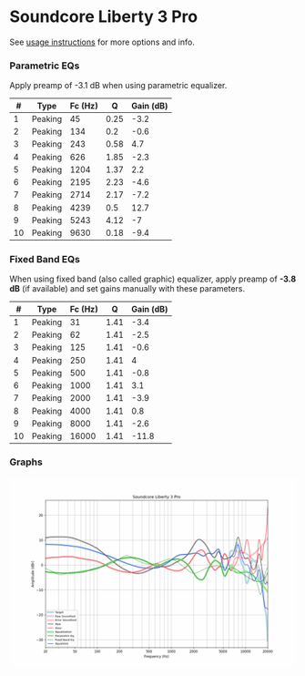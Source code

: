 # Soundcore Liberty 3 Pro
See [usage instructions](https://github.com/jaakkopasanen/AutoEq#usage) for more options and info.

### Parametric EQs
Apply preamp of -3.1 dB when using parametric equalizer.

|   # | Type    |   Fc (Hz) |    Q |   Gain (dB) |
|-----|---------|-----------|------|-------------|
|   1 | Peaking |        45 | 0.25 |        -3.2 |
|   2 | Peaking |       134 | 0.2  |        -0.6 |
|   3 | Peaking |       243 | 0.58 |         4.7 |
|   4 | Peaking |       626 | 1.85 |        -2.3 |
|   5 | Peaking |      1204 | 1.37 |         2.2 |
|   6 | Peaking |      2195 | 2.23 |        -4.6 |
|   7 | Peaking |      2714 | 2.17 |        -7.2 |
|   8 | Peaking |      4239 | 0.5  |        12.7 |
|   9 | Peaking |      5243 | 4.12 |        -7   |
|  10 | Peaking |      9630 | 0.18 |        -9.4 |

### Fixed Band EQs
When using fixed band (also called graphic) equalizer, apply preamp of **-3.8 dB** (if available) and set gains manually with these parameters.

|   # | Type    |   Fc (Hz) |    Q |   Gain (dB) |
|-----|---------|-----------|------|-------------|
|   1 | Peaking |        31 | 1.41 |        -3.4 |
|   2 | Peaking |        62 | 1.41 |        -2.5 |
|   3 | Peaking |       125 | 1.41 |        -0.6 |
|   4 | Peaking |       250 | 1.41 |         4   |
|   5 | Peaking |       500 | 1.41 |        -0.8 |
|   6 | Peaking |      1000 | 1.41 |         3.1 |
|   7 | Peaking |      2000 | 1.41 |        -3.9 |
|   8 | Peaking |      4000 | 1.41 |         0.8 |
|   9 | Peaking |      8000 | 1.41 |        -2.6 |
|  10 | Peaking |     16000 | 1.41 |       -11.8 |

### Graphs
![](./Soundcore%20Liberty%203%20Pro.png)

